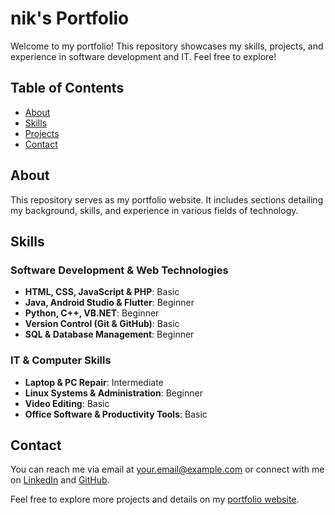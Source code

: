 # nik's Portfolio

Welcome to my portfolio! This repository showcases my skills, projects, and experience in software development and IT. Feel free to explore!

## Table of Contents

- [About](#about)
- [Skills](#skills)
- [Projects](#projects)
- [Contact](#contact)

## About

This repository serves as my portfolio website. It includes sections detailing my background, skills, and experience in various fields of technology.

## Skills

### Software Development & Web Technologies

- **HTML, CSS, JavaScript & PHP**: Basic
- **Java, Android Studio & Flutter**: Beginner
- **Python, C++, VB.NET**: Beginner
- **Version Control (Git & GitHub)**: Basic
- **SQL & Database Management**: Beginner

### IT & Computer Skills

- **Laptop & PC Repair**: Intermediate
- **Linux Systems & Administration**: Beginner
- **Video Editing**: Basic
- **Office Software & Productivity Tools**: Basic

<!-- ## Projects

### Project Name 1

Description: Brief description of the project.

Technologies Used: List of technologies used.

### Project Name 2

Description: Brief description of the project.

Technologies Used: List of technologies used. -->

## Contact

You can reach me via email at [your.email@example.com](mailto:nikazizicareer@gmail.com) or connect with me on [LinkedIn](https://www.linkedin.com/in/nik-azizi-nik-yahya-666994216/) and [GitHub](https://github.com/nikazizi563).

Feel free to explore more projects and details on my [portfolio website](https://nikazizi563.github.io).
 